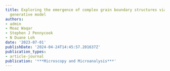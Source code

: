```yaml
---
title: Exploring the emergence of complex grain boundary structures via hybrid probabilistic
  generative model
authors:
- admin
- Moaz Waqar
- Stephen J Pennycook
- N Duane Loh
date: '2023-07-01'
publishDate: '2024-04-24T14:45:57.201637Z'
publication_types:
- article-journal
publication: '***Microscopy and Microanalysis***'
---
```

